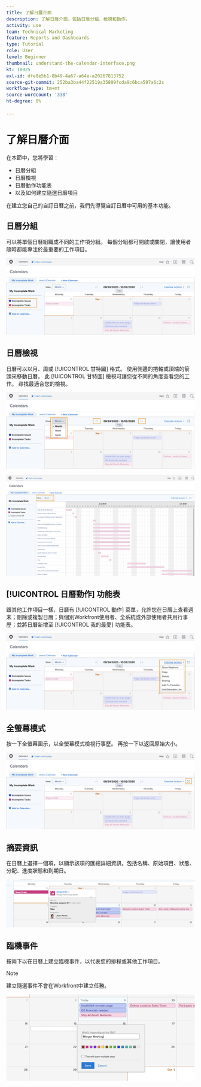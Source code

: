 ```yaml
---
title: 了解日曆介面
description: 了解日曆介面，包括日曆分組、檢視和動作。
activity: use
team: Technical Marketing
feature: Reports and Dashboards
type: Tutorial
role: User
level: Beginner
thumbnail: understand-the-calendar-interface.png
kt: 10025
exl-id: dfe8e5b1-8b49-4a67-a64e-a20267813752
source-git-commit: 252ba3ba44f22519a35899fcda9c6bca597a6c2c
workflow-type: tm+mt
source-wordcount: '338'
ht-degree: 0%

---
```


# 了解日曆介面

在本節中，您將學習：

* 日曆分組
* 日曆檢視
* 日曆動作功能表
* 以及如何建立隨選日曆項目

在建立您自己的自訂日曆之前，我們先導覽自訂日曆中可用的基本功能。

## 日曆分組

可以將單個日曆組織成不同的工作項分組。 每個分組都可開啟或關閉，讓使用者隨時都能專注於最重要的工作項目。

![日曆螢幕的影像](assets/calendar-1-1a.png)

## 日曆檢視

日曆可以以月、周或 [!UICONTROL 甘特圖] 格式。 使用側邊的捲軸或頂端的箭頭來移動日曆。 此 [!UICONTROL 甘特圖] 檢視可讓您從不同的角度查看您的工作。 尋找最適合您的檢視。

![月檢視中日曆畫面的影像](assets/calendar-1-1b.png)


![中的日曆螢幕影像 [!UICONTROL 甘特圖] 檢視](assets/calendar-1-1bb.png)

## [!UICONTROL 日曆動作] 功能表

跟其他工作項目一樣，日曆有 [!UICONTROL 動作] 菜單，允許您在日曆上查看週末；刪除或複製日曆；與個別Workfront使用者、全系統或外部使用者共用行事歷；並將日曆新增至 [!UICONTROL 我的最愛] 功能表。

![的影像 [!UICONTROL 日曆動作] 螢幕](assets/calendar-1-1c.png)

## 全螢幕模式

按一下全螢幕圖示，以全螢幕模式檢視行事歷。 再按一下以返回原始大小。

![日曆的全螢幕模式按鈕的影像](assets/calendar-1-1d.png)

## 摘要資訊

在日曆上選擇一個項，以顯示該項的匯總詳細資訊，包括名稱、原始項目、狀態、分配、進度狀態和到期日。

![日曆項的摘要詳細資訊螢幕的影像](assets/calendar-1-2.png)

## 臨機事件

按兩下以在日曆上建立臨機事件，以代表您的排程或其他工作項目。

>[!NOTE]
>
>建立隨選事件不會在Workfront中建立任務。

![新增臨機事件至日曆的影像](assets/calendar-1-3.png)
